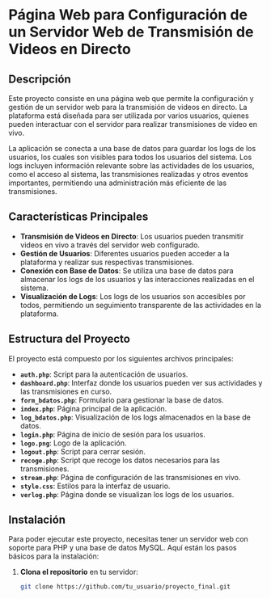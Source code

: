 # Página Web para Configuración de un Servidor Web de Transmisión de Videos en Directo

## Descripción

Este proyecto consiste en una página web que permite la configuración y gestión de un servidor web para la transmisión de videos en directo. La plataforma está diseñada para ser utilizada por varios usuarios, quienes pueden interactuar con el servidor para realizar transmisiones de video en vivo.

La aplicación se conecta a una base de datos para guardar los logs de los usuarios, los cuales son visibles para todos los usuarios del sistema. Los logs incluyen información relevante sobre las actividades de los usuarios, como el acceso al sistema, las transmisiones realizadas y otros eventos importantes, permitiendo una administración más eficiente de las transmisiones.

## Características Principales

- **Transmisión de Videos en Directo**: Los usuarios pueden transmitir videos en vivo a través del servidor web configurado.
- **Gestión de Usuarios**: Diferentes usuarios pueden acceder a la plataforma y realizar sus respectivas transmisiones.
- **Conexión con Base de Datos**: Se utiliza una base de datos para almacenar los logs de los usuarios y las interacciones realizadas en el sistema.
- **Visualización de Logs**: Los logs de los usuarios son accesibles por todos, permitiendo un seguimiento transparente de las actividades en la plataforma.

## Estructura del Proyecto

El proyecto está compuesto por los siguientes archivos principales:

- **`auth.php`**: Script para la autenticación de usuarios.
- **`dashboard.php`**: Interfaz donde los usuarios pueden ver sus actividades y las transmisiones en curso.
- **`form_bdatos.php`**: Formulario para gestionar la base de datos.
- **`index.php`**: Página principal de la aplicación.
- **`log_bdatos.php`**: Visualización de los logs almacenados en la base de datos.
- **`login.php`**: Página de inicio de sesión para los usuarios.
- **`logo.png`**: Logo de la aplicación.
- **`logout.php`**: Script para cerrar sesión.
- **`recoge.php`**: Script que recoge los datos necesarios para las transmisiones.
- **`stream.php`**: Página de configuración de las transmisiones en vivo.
- **`style.css`**: Estilos para la interfaz de usuario.
- **`verlog.php`**: Página donde se visualizan los logs de los usuarios.

## Instalación

Para poder ejecutar este proyecto, necesitas tener un servidor web con soporte para PHP y una base de datos MySQL. Aquí están los pasos básicos para la instalación:

1. **Clona el repositorio** en tu servidor:
   ```bash
   git clone https://github.com/tu_usuario/proyecto_final.git
